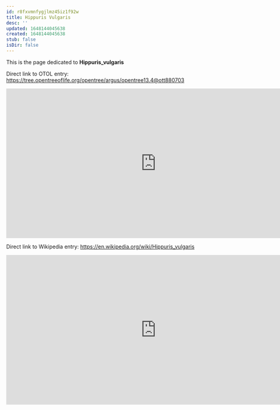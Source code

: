 ```yaml
---
id: r8fxvmnfygjlmz45iz1f92w
title: Hippuris Vulgaris
desc: ''
updated: 1648144045638
created: 1648144045638
stub: false
isDir: false
---
```

This is the page dedicated to **Hippuris_vulgaris**


Direct link to OTOL entry: https://tree.opentreeoflife.org/opentree/argus/opentree13.4@ott880703



<html>
    <body>
    <iframe src="https://tree.opentreeoflife.org/opentree/argus/opentree13.4@ott880703"
    width="800" height="400" frameborder="0" allowfullscreen> </iframe>
    </body>
</html>
    


Direct link to Wikipedia entry: https://en.wikipedia.org/wiki/Hippuris_vulgaris



<html>
    <body>
    <iframe src="https://en.wikipedia.org/wiki/Hippuris_vulgaris"
    width="800" height="400" frameborder="0" allowfullscreen> </iframe>
    </body>
</html>
    
